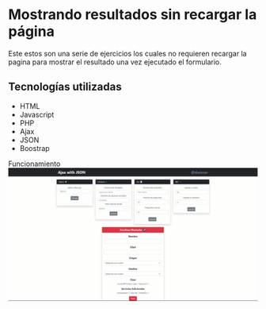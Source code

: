 # Mostrando resultados sin recargar la página

Este estos son una serie de ejercicios los cuales no requieren recargar la pagina para mostrar el resultado una vez ejecutado el formulario.

## Tecnologías utilizadas

- HTML
- Javascript
- PHP
- Ajax
- JSON
- Boostrap

Funcionamiento
![Inicio](Video/Json.gif)
